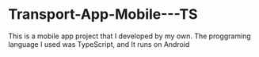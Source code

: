 # Transport-App-Mobile---TS


This is a mobile app project that I developed by my own. The proggraming language I used was TypeScript, and It runs on Android
